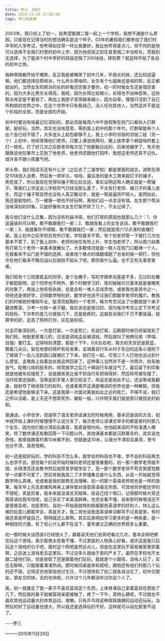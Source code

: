 ```yaml
---
title: 李三、2003
date: 2015-11-29 17:02:50
tags: 李三的故事
---
```


2003年，我已经上了初一，挺希望能跟二蛋一起上一个学校，我想不通是什么原因，只是现在记得当时的想法确实是这个样子。03年的暑假我们都参加了我们村中学的入学考试，他考得如往常一样比我要好，我比他考得差点儿，但不同的是他可以选择不去我们村里的初中上学，因为他叔叔之前在县里城二中当校长，而我别无选择，为了能进个村中学好的班级还掏了200块钱，择班费？就这样开始了各自的初中之旅。


每种黑暗都开始于嘲笑，反正我是被嘲笑了初中几年，毕竟长的挫，还比较逗逼嘛。他们都选择拉帮结派，什么斧头帮啥的，女生有个七姐妹还是啥的帮，反正都挺凶的，当然女生的帮派的长的好看还厉害才要你，初一的时候女生还是很厉害的，因为大多比男生长得高。我呢，因为长得比较矮小，长得也不凶神恶煞，这些帮派肯定是不要我了，再加上我胆子变得越来越小，因为自卑，慢慢只活到了自己所构筑的世界之中，在这个世界中只有我自己，没人任何其他人，当然这并不是这个阶段的全部，而是全部的开始。

 

初中时要说有啥最记忆深刻的，那必须是每周六中午放假聚在校门口看别人打群架，挺好玩，当然，其实也没啥意思，等到我上初中的那个年代，打群架能有个人出个血已经不错了，大多连头上起包都够不上。我上小学时邻居的邻居二娃（另一个）上初中，他经常揍他们老师，只要上课说他两句，晚上放学拿个麻袋啥的套上打一顿先，打了好几次之后那老师每次见了他都躲远远的，后来他辍学了，有天他跟我说他在集市上见到了他老师，他老师还跟他打招呼，我想这老师还真不记仇，或许真不跟小孩置气吧。

 

斧头帮，我们班梁天还有什么宇（之后去了二蛋学校）都是里面的成员，进帮先得交10块钱入会费，然后发一把斧头，哈哈，最后发的是木工用来起钉子的锤子，笑死我了，所以我现在觉得叫锤子帮比较合适，事实证明这帮人确实就是一帮锤子。等我们上学这会儿学校风气已经没那么差了，不太有打老师、捅刀子的事儿发生，而这个锤子帮显然也没有人真正敢动手，就是一帮装逼货吓唬人。虽然如此，我还是挺怕的，万一被揍一顿也不好玩啊，离他们远一点总没有错。女生那个帮派没啥深刻的印象，只是好像有次女生打架开除了几个，不太记得了。

 

我与他们没什么交集，因为没有利益冲突，他们打架的原因也就那么几个：1、你这逼装的可以啊，敢不敢跟我打一架；2、敢跟我看上的女生说话，敢不敢跟我打一架；3、我就看你不顺眼，敢不敢跟我打一架；然后就是周六12点准时直播打架。我上初中之前学校在校外打架，学校基本不管，有个别老师管一下被打几次也基本不管了，到了我上初中，老师的地位有所上升，学生怕老师了，所以周六如果有打架几个老师一来基本就散伙了。大多数情况就是一群人在校门口截堵一个人，在我看来不出门是不错的选择，或者找个矮点的墙翻墙跑了也省的挨一顿打，但也许在他们看来不敢应战以后就抬不起头了吧，那你装什么逼。也不乏有无辜受害者。

 

我们班有个三阳堡姓孟的同学，是个左撇子，写的字跟李兆基差不多，见过的左撇子都挺聪明，这个同学也不例外，那个时期学习好、穿的破破烂烂基本就是被嘲笑的对象了，再加上他有些执拗，总是会有一堆人去戏弄他，或者我也是其中之一，但他还是很好学，记得数学特别好。数学好也逃不过我们那数学老师的魔爪，教我们的时候她好像刚毕业，挺漂亮挺胸的一个老师，每次考完试出了分数就提个桌子腿进教室，少考一分挨一桌子腿，我应该也是挨过的，因为每次考完让定下次考试的目标，下次考的差几分就挨几下，还是挺疼的，这就告诉我们千万不要装逼，就算学的好，定高了照样打你，实在是妙招。

 

对孟印象深刻的，一次是打架，一次是死亡。先说打架，云鹏那时候已经留级到了我们班，他挺爱惹事儿的，应该是调戏孟反被调戏，然后就叫了他俩兄弟（李瑞、自强）要打孟。记得特别清楚，那是个下午，6点左右吧，南方的天空还是蔚蓝，飘着几朵云，留在地里的秸秆有些发黄，孟骑着自行车从村子东边的这条小道刚下了坡骑了一会儿没到路口就被拦了下来，扭打在一起，可惜三个人打他也没占到什么便宜，孟嘴角上挂着血丝就这样回家了。这种事儿当然并不是一次两次，给车胎放气，眨眼儿啥的挺多的，经常放学之后几十辆自行车就没气了。最后留下的印象就是他被车给撞死了，说是跟弟弟比谁不抓自行车把骑得好，然后转弯被车撞了，当时班里还捐款，没等送到手里人家已经没了。命运总是如此不公，还没等咸鱼翻身，就剥夺了继续努力的权利，也或者离开这满是嘲讽的世界也是一种解脱，但我还是希望他能够活下来。这是我第一次面对离我如此之近的死亡，不得不说，我们之所以活着，是上天还不想弄死你，蝼蚁一般，兴许明天我们就是那只被捏走的蚂蚁。

 

普通话，小学也学，但是除了语文老师读课文的时候用用，基本还是说的方言，初中就开始上课的时候慢慢不让说方言了，每次老师让读课文举手的都是苗村的那几个女生，因为他们能分清前后鼻音，我真是很内向，也怕起来读的不标准遭人嘲笑，除了数学课还有敢回答一下问题以外，其他课基本都是沉默寡言的，其实说也奇怪，我家就跟苗村离10米都不到，但就是这10米，让我分不清前后鼻音，至今也分不清，真奇怪啊。

 

初一还是挺好玩的，学的科目不怎么多，能学会的科目也不难，学不会的科目再怎么也学不会。感觉每个阶段开始时候的老师还是很重要的，初一那个数学老师就不错，长得漂亮还会教书然后就原意学就学会了，高一那个数学老师不苟言笑感觉数学一点都不可爱了，然后导致我高二了才弄懂集合是什么东西，从高一开始就觉得数学特么真难，也或者是我的智商无法理解。初一的那个英语老师呢也是一样的效果，每天早上先去卖猪肉再来上课导致对语音英语毫无热情，可其他同学都还学的不错呢，真是厉害，我本来就没语言天赋嘛，给自己找个借口，记得那时候大哥还用英语给我写信呢，自己去买了本英语辞典，也完全看不懂，说来那时候电话还不是很普及呢，也挺贵的。自初一开始我就特别佩服那些英语学的好的人，特么这么难的玩意儿都能学会，真是天才，我二哥也说我连英语单词都背不过真是笨，有时候还真是怀疑自己，明明就这么笨啊。其实后来明白学习更多的是一种执着，是一种相信的力量，有了信心什么都不在话下，童年建立正确的世界观多么重要。

 

初一那时候大话西游2已经很火了，跟着梁天他们去网吧看过几次，基本全网吧都在玩这个游戏，表示智商太低看不懂，不过里面的人物真心好看，或许这是我只后玩这个游戏的引子吧，苗村这个网吧虽然远点儿，但是在这里玩不容易被家里抓着啊，之后迷上游戏老去这里玩，不过没多久就由于查的严关了。虽然在学校也不太跟二娃他们玩，但是放假了还是跟着他们玩玩，我就是个小跟班，没啥人玩了，实在无聊嘛，只能跟着凑凑热闹。那时候同桌是宋和斌吧，跟他还有他们村那几个玩的还不错，记得还去他家给他过生日，不过很快到了初二就各自淡忘了，初中交朋友，朋友交的快，去的也快呢，兴许过个几年都没听过你这个人了。

奥，初一就奠定了我一辈子不喜欢篮球这个东西，上体育课自己拿着篮球在那拍了几下，然后我的鼻子就被篮球亲密接触了，疼了一下午，真特么硬呢，不过我也不喜欢其他运动量大的体育运动，很懒。只有乒乓球这种挥挥胳膊的运动还玩玩，当然玩的好了运动量也很大，所以我还是选择玩的不好，这样就可以站在那里不动了。

                                                 

----李三

———2015年11月29日
